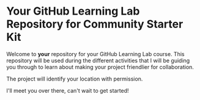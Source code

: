 # Your GitHub Learning Lab Repository for Community Starter Kit

Welcome to **your** repository for your GitHub Learning Lab course. This repository will be used during the different activities that I will be guiding you through to learn about making your project friendlier for collaboration.

The project will identify your location with permission.

I'll meet you over there, can't wait to get started!
